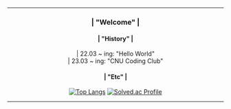 <div align = center>
             
---  
### | "Welcome" |        
                               
                        
#### | "History" | 
<div> | 22.03 ~ ing: "Hello World" </div>
<div> | 23.03 ~ ing: "CNU Coding Club" </div>   
    
#### | "Etc" |
[![Top Langs](https://github-readme-stats.vercel.app/api/top-langs/?username=momomomoon&layout=compact)](https://github.com/anuraghazra/github-readme-stats) [![Solved.ac Profile](http://mazassumnida.wtf/api/v2/generate_badge?boj=ansdj1908)](https://solved.ac/ansdj1908/)

   
---
</div>

 
 

